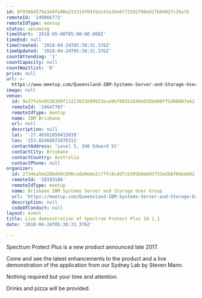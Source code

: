 ```yaml
---
id: 8f9386d579a3e9fa90a23131df64fda141e34e6773292f09e01fb9402fc26a7b
remoteId: '249866773'
remoteIdType: meetup
status: upcoming
timeStart: '2018-05-08T05:00:00.000Z'
timeEnd: null
timeCreated: '2018-04-24T05:38:31.376Z'
timeUpdated: '2018-04-24T05:38:31.376Z'
countAttending: '1'
countCapacity: null
countWaitlist: '0'
price: null
url: >-
  https://www.meetup.com/Queensland-IBM-Systems-Server-and-Storage-User-Group/events/249866773/
image: null
venue:
  id: 9e37fe5e9536399f11217631689923ece9bf885b1049a935b908ff5d00887e62
  remoteId: '24647707'
  remoteIdType: meetup
  name: IBM Brisbane
  url: null
  description: null
  lat: '-27.46561050415039'
  lon: '153.02468872070312'
  contactAddress: 'Level 5, 348 Edward St'
  contactCity: Brisbane
  contactCountry: Australia
  contactPhone: null
organizer:
  id: 2734ea5ed20bd49c890cada9e6e2c7ffc8c4d7cb395b0eb03f53e5b8f0dede92
  remoteId: '28193186'
  remoteIdType: meetup
  name: Brisbane IBM Systems Server and Storage User Group
  url: 'https://meetup.com/Queensland-IBM-Systems-Server-and-Storage-User-Group'
  description: null
  codeOfConduct: null
layout: event
title: Live demonstration of Spectrum Protect Plus 10.1.1
date: '2018-04-24T05:38:31.376Z'

---
```

<p>Spectrum Protect Plus is a new product announced late 2017.</p> <p>Come and see the latest enhancements to the product and a live demonstration of the application from our Sydney Lab by Steven Mann.</p> <p>Nothing required but your time and attention.</p> <p>Drinks and pizza will be provided.</p>
